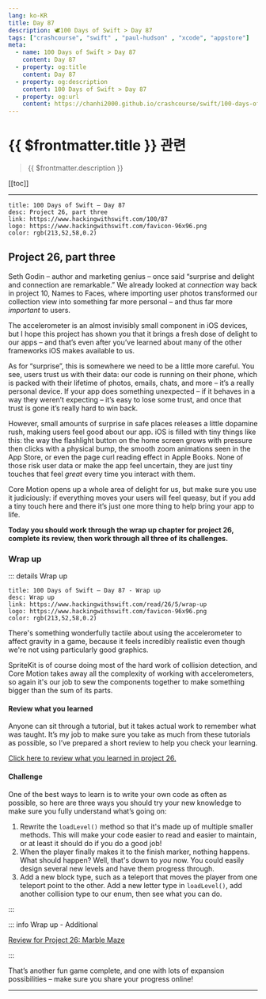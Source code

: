 ```yaml
---
lang: ko-KR
title: Day 87
description: 🕊️100 Days of Swift > Day 87
tags: ["crashcourse", "swift" , "paul-hudson" , "xcode", "appstore"]
meta:
  - name: 100 Days of Swift > Day 87
    content: Day 87
  - property: og:title
    content: Day 87
  - property: og:description
    content: 100 Days of Swift > Day 87
  - property: og:url
    content: https://chanhi2000.github.io/crashcourse/swift/100-days-of-swift/87.html
---
```


# {{ $frontmatter.title }} 관련

> {{ $frontmatter.description }}

[[toc]]

---

```card
title: 100 Days of Swift – Day 87
desc: Project 26, part three
link: https://www.hackingwithswift.com/100/87
logo: https://www.hackingwithswift.com/favicon-96x96.png
color: rgb(213,52,58,0.2)
```

## Project 26, part three

Seth Godin – author and marketing genius – once said “surprise and delight and connection are remarkable.” We already looked at _connection_ way back in project 10, Names to Faces, where importing user photos transformed our collection view into something far more personal – and thus far more _important_ to users.

The accelerometer is an almost invisibly small component in iOS devices, but I hope this project has shown you that it brings a fresh dose of delight to our apps – and that’s even after you’ve learned about many of the other frameworks iOS makes available to us.

As for “surprise”, this is somewhere we need to be a little more careful. You see, users trust us with their data: our code is running on their phone, which is packed with their lifetime of photos, emails, chats, and more – it’s a really personal device. If your app does something unexpected – if it behaves in a way they weren’t expecting – it’s easy to lose some trust, and once that trust is gone it’s really hard to win back.

However, small amounts of surprise in safe places releases a little dopamine rush, making users feel good about our app. iOS is filled with tiny things like this: the way the flashlight button on the home screen grows with pressure then clicks with a physical bump, the smooth zoom animations seen in the App Store, or even the page curl reading effect in Apple Books. None of those risk user data or make the app feel uncertain, they are just tiny touches that feel _great_ every time you interact with them.

Core Motion opens up a whole area of delight for us, but make sure you use it judiciously: if everything moves your users will feel queasy, but if you add a tiny touch here and there it’s just one more thing to help bring your app to life.

__Today you should work through the wrap up chapter for project 26, complete its review, then work through all three of its challenges.__

### Wrap up

::: details Wrap up

```card
title: 100 Days of Swift – Day 87 - Wrap up
desc: Wrap up
link: https://www.hackingwithswift.com/read/26/5/wrap-up
logo: https://www.hackingwithswift.com/favicon-96x96.png
color: rgb(213,52,58,0.2)
```

<YouTube id="Y3RBwznf1WE" />

There's something wonderfully tactile about using the accelerometer to affect gravity in a game, because it feels incredibly realistic even though we're not using particularly good graphics.

SpriteKit is of course doing most of the hard work of collision detection, and Core Motion takes away all the complexity of working with accelerometers, so again it's our job to sew the components together to make something bigger than the sum of its parts.

#### Review what you learned

Anyone can sit through a tutorial, but it takes actual work to remember what was taught. It’s my job to make sure you take as much from these tutorials as possible, so I’ve prepared a short review to help you check your learning.

[Click here to review what you learned in project 26.][project-26-marble-maze]

#### Challenge

One of the best ways to learn is to write your own code as often as possible, so here are three ways you should try your new knowledge to make sure you fully understand what’s going on:

1. Rewrite the `loadLevel()` method so that it's made up of multiple smaller methods. This will make your code easier to read and easier to maintain, or at least it should do if you do a good job!
2. When the player finally makes it to the finish marker, nothing happens. What should happen? Well, that's down to _you_ now. You could easily design several new levels and have them progress through.
3. Add a new block type, such as a teleport that moves the player from one teleport point to the other. Add a new letter type in `loadLevel()`, add another collision type to our enum, then see what you can do.

:::

::: info Wrap up - Additional

[Review for Project 26: Marble Maze][project-26-marble-maze]

:::

That’s another fun game complete, and one with lots of expansion possibilities – make sure you share your progress online!

---

<TagLinks />

[project-26-marble-maze]: https://www.hackingwithswift.com/review/hws/project-26-marble-maze
